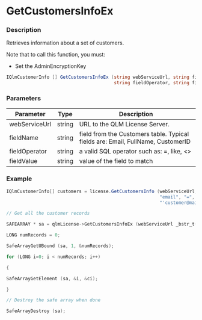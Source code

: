 # GetCustomersInfoEx

### Description

Retrieves information about a set of customers.

Note that to call this function, you must:

* Set the AdminEncryptionKey

```c#
IQlmCustomerInfo [] GetCustomersInfoEx (string webServiceUrl, string fieldName, 
                                        string fieldOperator, string fieldValue)
```

### Parameters

| Parameter     |  Type  | Description                                                                     |
| ------------- | :----: | ------------------------------------------------------------------------------- |
| webServiceUrl | string | URL to the QLM License Server.                                                  |
| fieldName     | string | field from the Customers table. Typical fields are: Email, FullName, CustomerID |
| fieldOperator | string | a valid SQL operator such as: =, like, <>                                       |
| fieldValue    | string | value of the field to match                                                     |

### Example

```c#
IQlmCustomerInfo[] customers = license.GetCustomersInfo (webServiceUrl, 
                                                         "email", "=", 
                                                         "'customer@mail.com'");
```

```c++
// Get all the customer records

SAFEARRAY * sa = qlmLicense->GetCustomersInfoEx (webServiceUrl _bstr_t(""),_bstr_t(""),_bstr_t(""));IQlmCustomerInfo *ci;

LONG numRecords = 0;

SafeArrayGetUBound (sa, 1, &numRecords);

for (LONG i=0; i < numRecords; i++)

{

SafeArrayGetElement (sa, &i, &ci);

}

// Destroy the safe array when done

SafeArrayDestroy (sa);
```
